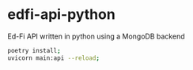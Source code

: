 # edfi-api-python
Ed-Fi API written in python using a MongoDB backend

```sh
poetry install;
uvicorn main:api --reload;
```
